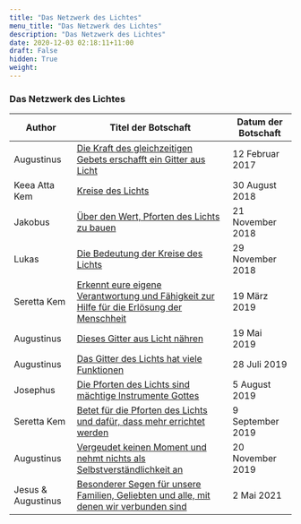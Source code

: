 ```yaml
---
title: "Das Netzwerk des Lichtes"
menu_title: "Das Netzwerk des Lichtes"
description: "Das Netzwerk des Lichtes"
date: 2020-12-03 02:18:11+11:00
draft: False
hidden: True
weight:
---
```

### Das Netzwerk des Lichtes

**Author** | **Titel der Botschaft** | **Datum der Botschaft**  
---|---|---
Augustinus | [Die Kraft des gleichzeitigen Gebets erschafft ein Gitter aus Licht](/aktuelle-botschaften/aktuelle-botschaften-in-reihenfolge-des-datums/aktuelle-botschaften-2017/die-kraft-des-gleichzeitigen-gebets-erschafft-ein-gitter-aus-licht-af-augustinus-12-februar-2017/) | 12 Februar 2017
Keea Atta Kem | [Kreise des Lichts](/aktuelle-botschaften/aktuelle-botschaften-in-reihenfolge-des-datums/aktuelle-botschaften-2018/kreise-des-lichts-af-keea-atta-kem-30-august-2018/) | 30 August 2018
Jakobus | [Über den Wert, Pforten des Lichts zu bauen](/aktuelle-botschaften/aktuelle-botschaften-in-reihenfolge-des-datums/aktuelle-botschaften-2018/ueber-den-wert-pforten-des-lichts-zu-bauen-af-jakobus-21-november-2018/) | 21 November 2018
Lukas | [Die Bedeutung der Kreise des Lichts](/aktuelle-botschaften/aktuelle-botschaften-in-reihenfolge-des-datums/aktuelle-botschaften-2018/die-bedeutung-der-kreise-des-lichts-af-lukas-29-november-2018/) | 29 November 2018
Seretta Kem | [Erkennt eure eigene Verantwortung und Fähigkeit zur Hilfe für die Erlösung der Menschheit](/aktuelle-botschaften/aktuelle-botschaften-in-reihenfolge-des-datums/aktuelle-botschaften-2019/erkennt-eure-eigene-verantwortung-und-faehigkeit-zur-hilfe-fuer-die-erloesung-der-menschheit-af-seretta-kem-19-maerz-2019/) | 19 März 2019
Augustinus | [Dieses Gitter aus Licht nähren](/aktuelle-botschaften/aktuelle-botschaften-in-reihenfolge-des-datums/aktuelle-botschaften-2019/dieses-gitter-aus-licht-naehren-af-augustinus-19-mai-2019/) | 19 Mai 2019
Augustinus | [Das Gitter des Lichts hat viele Funktionen](/aktuelle-botschaften/aktuelle-botschaften-in-reihenfolge-des-datums/aktuelle-botschaften-2019/das-gitter-des-lichts-hat-viele-funktionen-af-augustinus-28-juli-2019/) | 28 Juli 2019
Josephus | [Die Pforten des Lichts sind mächtige Instrumente Gottes](/aktuelle-botschaften/aktuelle-botschaften-in-reihenfolge-des-datums/aktuelle-botschaften-2019/die-pforten-des-lichts-sind-maechtige-instrumente-gottes-af-josephus-5-august-2019/) | 5 August 2019
Seretta Kem | [Betet für die Pforten des Lichts und dafür, dass mehr errichtet werden](/aktuelle-botschaften/aktuelle-botschaften-in-reihenfolge-des-datums/aktuelle-botschaften-2019/betet-fuer-die-pforten-des-lichts-und-dafuer-dass-mehr-errichtet-werden-af-seretta-kem-9-september-2019/) | 9 September 2019
Augustinus | [Vergeudet keinen Moment und nehmt nichts als Selbstverständlichkeit an](/aktuelle-botschaften/aktuelle-botschaften-in-reihenfolge-des-datums/aktuelle-botschaften-2019/vergeudet-keinen-moment-und-nehmt-nichts-als-selbstverstaendlichkeit-an-af-augustinus-20-november-2019/) | 20 November 2019
Jesus & Augustinus | [Besonderer Segen für unsere Familien, Geliebten und alle, mit denen wir verbunden sind](/aktuelle-botschaften/aktuelle-botschaften-in-reihenfolge-des-datums/aktuelle-botschaften-2021/besonderer-segen-fuer-unsere-familien-geliebten-und-alle-mit-denen-wir-verbunden-sind-af-jesus-augustinus-2-mai-2021/) | 2 Mai 2021
